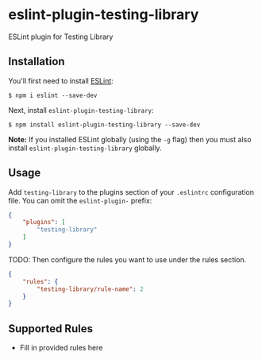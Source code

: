 # eslint-plugin-testing-library

ESLint plugin for Testing Library

## Installation

You'll first need to install [ESLint](http://eslint.org):

```
$ npm i eslint --save-dev
```

Next, install `eslint-plugin-testing-library`:

```
$ npm install eslint-plugin-testing-library --save-dev
```

**Note:** If you installed ESLint globally (using the `-g` flag) then you must also install `eslint-plugin-testing-library` globally.

## Usage

Add `testing-library` to the plugins section of your `.eslintrc` configuration file. You can omit the `eslint-plugin-` prefix:

```json
{
    "plugins": [
        "testing-library"
    ]
}
```


TODO: Then configure the rules you want to use under the rules section.

```json
{
    "rules": {
        "testing-library/rule-name": 2
    }
}
```

## Supported Rules

* Fill in provided rules here





